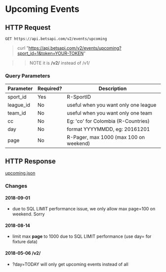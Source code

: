 # Upcoming Events

## HTTP Request

`GET https://api.betsapi.com/v2/events/upcoming`

> curl "https://api.betsapi.com/v2/events/upcoming?sport_id=1&token=YOUR-TOKEN"

>> NOTE it is **/v2/** instead of /v1/

### Query Parameters

Parameter | Required? | Description
--------- | ------- | -----------
sport_id | Yes | R-SportID
league_id | No | useful when you want only one league
team_id | No | useful when you want only one team
cc | No | Eg: 'co' for Colombia (R-Countries)
day | No | format YYYYMMDD, eg: 20161201
page | No | R-Pager, max 1000 (max 100 on weekend)

## HTTP Response

<a href="../samples/upcoming.json" target="_blank">upcoming.json</a>

### Changes

#### 2018-09-01
  * due to SQL LIMIT performance issue, we only allow max page=100 on weekend. Sorry

#### 2018-08-14
  * limit max **page** to 1000 due to SQL LIMIT performance (use day= for fixture data)

#### 2018-05-06 /v2/
  * ?day=TODAY will only get upcoming events instead of all
